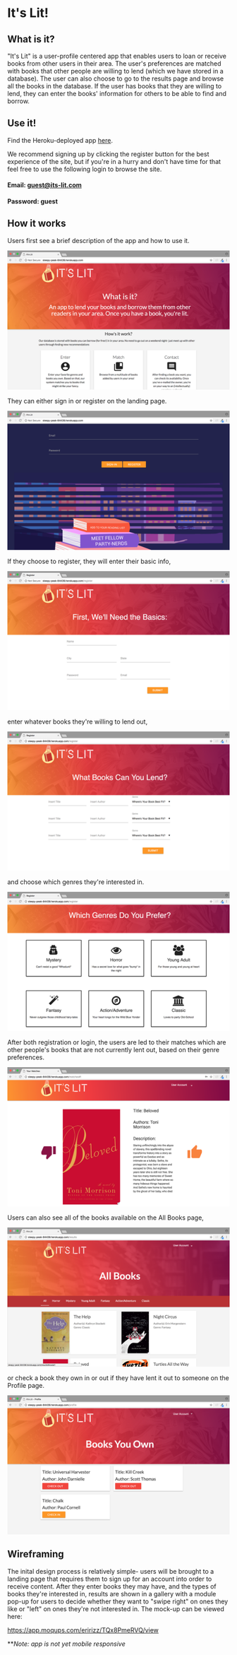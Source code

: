 # It's Lit!
## What is it?
"It's Lit" is a user-profile centered app that enables users to loan or receive books from other users in their area. The user's preferences are matched with books that other people are willing to lend (which we have stored in a database). The user can also choose to go to the results page and browse all the books in the database. If the user has books that they are willing to lend, they can enter the books' information for others to be able to find and borrow.

## Use it!
Find the Heroku-deployed app [here](https://frozen-inlet-47333.herokuapp.com/).

We recommend signing up by clicking the register button for the best experience of the site, but if you're in a hurry and don't have time for that feel free to use the following login to browse the site.

#### Email: guest@its-lit.com
#### Password: guest


## How it works

Users first see a brief description of the app and how to use it.

![landing-top](./public/images/screenshots/landing-top.png "Landing Top")

They can either sign in or register on the landing page.

![landing-bottom](./public/images/screenshots/landing-bottom.png "Landing Bottom")

If they choose to register, they will enter their basic info,

![register-basics](./public/images/screenshots/register-basics.png "Basic Info")

enter whatever books they're willing to lend out,

![register-books](./public/images/screenshots/register-books.png "Register Books")

and choose which genres they're interested in.

![register-genres](./public/images/screenshots/register-genres.png "Register Genres")

After both registration or login, the users are led to their matches which are other people's books that are not currently lent out, based on their genre preferences.

![matches](./public/images/screenshots/matches.png "Matches")

Users can also see all of the books available on the All Books page,

![all-books](./public/images/screenshots/all-books.png "All Books")

or check a book they own in or out if they have lent it out to someone on the Profile page.

![profile](./public/images/screenshots/profile.png "Profile")






## Wireframing
The inital design process is relatively simple- users will be brought to a landing page that requires them to sign up for an account into order to receive content. After they enter books they may have, and the types of books they're interested in, results are shown in a gallery with a module pop-up for users to decide whether they want to "swipe right" on ones they like or "left" on ones they're not interested in.
The mock-up can be viewed here: 

https://app.moqups.com/eririzz/TQx8PmeRVQ/view 

*\**Note\: app is not yet mobile responsive*

